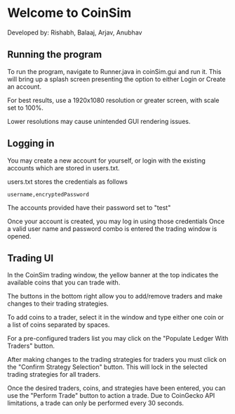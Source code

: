 
# Welcome to CoinSim
Developed by: Rishabh, Balaaj, Arjav, Anubhav 


## Running the program
To run the program, navigate to Runner.java in coinSim.gui and run it. 
This will bring up a splash screen presenting the option to either Login or Create an account.


For best results, use a 1920x1080 resolution or greater screen, with scale set to 100%.


Lower resolutions may cause unintended GUI rendering issues.

## Logging in
You may create a new account for yourself, or login with the existing accounts which are stored in users.txt.


users.txt stores the credentials as follows

	username,encryptedPassword
	
The accounts provided have their password set to "test"


Once your account is created, you may log in using those credentials
Once a valid user name and password combo is entered the trading window is opened.

## Trading UI
In the CoinSim trading window, the yellow banner at the top indicates the available coins that you can trade with.


The buttons in the bottom right allow you to add/remove traders and make changes to their trading strategies.


To add coins to a trader, select it in the window and type either one coin or a list of coins separated by spaces.


For a pre-configured traders list you may click on the "Populate Ledger With Traders" button.


After making changes to the trading strategies for traders you must click on the "Confirm Strategy Selection" button. This will lock in the selected trading strategies for all traders.

  
Once the desired traders, coins, and strategies have been entered, you can use the "Perform Trade" button to action a trade.
Due to CoinGecko API limitations, a trade can only be performed every 30 seconds.
